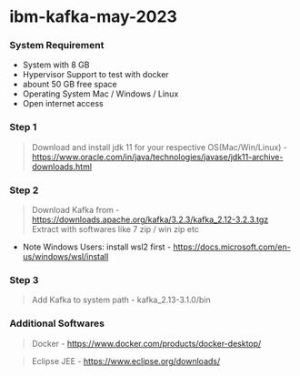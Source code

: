 # ibm-kafka-may-2023



### System Requirement 
- System with 8 GB 
- Hypervisor Support to test with docker 
- abount 50 GB free space 
- Operating System Mac / Windows / Linux
- Open internet access 


### Step 1 
> Download and install jdk 11 for your respective OS(Mac/Win/Linux) - https://www.oracle.com/in/java/technologies/javase/jdk11-archive-downloads.html

### Step 2 
>  Download Kafka from - https://downloads.apache.org/kafka/3.2.3/kafka_2.12-3.2.3.tgz
> Extract with softwares like 7 zip / win zip etc 

* Note Windows Users: install wsl2 first -  https://docs.microsoft.com/en-us/windows/wsl/install
### Step 3 
> Add Kafka to system path - kafka_2.13-3.1.0/bin 

### Additional Softwares 
> Docker - https://www.docker.com/products/docker-desktop/

> Eclipse JEE - https://www.eclipse.org/downloads/

